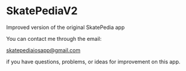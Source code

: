 # SkatePediaV2
Improved version of the original SkatePedia app

You can contact me through the email:

skatepediaiosapp@gmail.com

if you have questions, problems, or ideas for improvement on this app. 
